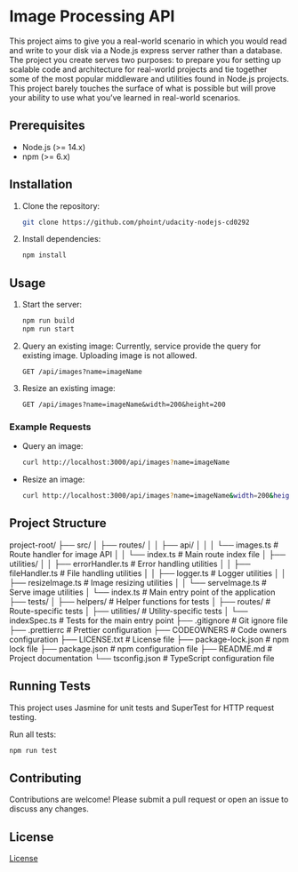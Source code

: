 # Image Processing API

This project aims to give you a real-world scenario in which you would read and write to your disk via a Node.js express server rather than a database. The project you create serves two purposes: to prepare you for setting up scalable code and architecture for real-world projects and tie together some of the most popular middleware and utilities found in Node.js projects. This project barely touches the surface of what is possible but will prove your ability to use what you’ve learned in real-world scenarios.

## Prerequisites

- Node.js (>= 14.x)
- npm (>= 6.x)

## Installation

1. Clone the repository:

    ```bash
    git clone https://github.com/phoint/udacity-nodejs-cd0292
    ```

2. Install dependencies:

    ```bash
    npm install
    ```

## Usage

1. Start the server:

    ```bash
    npm run build
    npm run start
    ```

2. Query an existing image:
   Currently, service provide the query for existing image. Uploading image is not allowed.

    ```http
    GET /api/images?name=imageName
    ```

3. Resize an existing image:

    ```http
    GET /api/images?name=imageName&width=200&height=200
    ```

### Example Requests

- Query an image:

    ```bash
    curl http://localhost:3000/api/images?name=imageName
    ```

- Resize an image:

    ```bash
    curl http://localhost:3000/api/images?name=imageName&width=200&height=200
    ```

## Project Structure

project-root/
├── src/
│ ├── routes/
│ │ ├── api/
│ │ │ └── images.ts # Route handler for image API
│ │ └── index.ts # Main route index file
│ ├── utilities/
│ │ ├── errorHandler.ts # Error handling utilities
│ │ ├── fileHandler.ts # File handling utilities
│ │ ├── logger.ts # Logger utilities
│ │ ├── resizeImage.ts # Image resizing utilities
│ │ └── serveImage.ts # Serve image utilities
│ └── index.ts # Main entry point of the application
├── tests/
│ ├── helpers/ # Helper functions for tests
│ ├── routes/ # Route-specific tests
│ ├── utilities/ # Utility-specific tests
│ └── indexSpec.ts # Tests for the main entry point
├── .gitignore # Git ignore file
├── .prettierrc # Prettier configuration
├── CODEOWNERS # Code owners configuration
├── LICENSE.txt # License file
├── package-lock.json # npm lock file
├── package.json # npm configuration file
├── README.md # Project documentation
└── tsconfig.json # TypeScript configuration file


## Running Tests

This project uses Jasmine for unit tests and SuperTest for HTTP request testing.

Run all tests:

```bash
npm run test
```
## Contributing
Contributions are welcome! Please submit a pull request or open an issue to discuss any changes.

## License

[License](LICENSE.txt)
